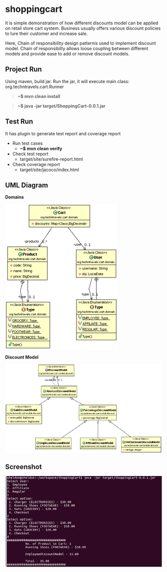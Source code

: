 # shoppingcart
It is simple demonstration of how different discounts model can be applied on retail store cart system. Business usually offers various discount policies to lure their customer and increase sale.

Here, Chain of responsibility design patternis used to implement discount model. Chain of responsibilty allows loose coupling between different models and provide ease to add or remove discount models.

## Project Run
Using maven, build jar. Run the jar, it will execute main class: org.techntravels.cart.Runner

> **~$ mvn clean install**

> **~$ java -jar target/ShoppingCart-0.0.1.jar**

## Test Run
It has plugin to generate test report and coverage report

- Run test cases
  - **~$ mvn clean verify**
- Check test report
  - target/site/surefire-report.html
- Check coverage report
  - target/site/jacoco/index.html

## UML Diagram

**Domains**

![Domain UML](https://github.com/aman-jft/shoppingcart/blob/images/domain.gif)

**Discount Model**


![Discount UML](https://github.com/aman-jft/shoppingcart/blob/images/discount.gif)


## Screenshot

![Screenshot](https://github.com/aman-jft/shoppingcart/blob/images/runner.png)
